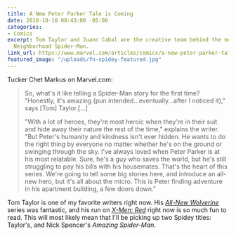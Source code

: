 ```yaml
---
title: A New Peter Parker Tale is Coming
date: 2018-10-10 08:43:00 -05:00
categories:
- Comics
excerpt: Tom Taylor and Juann Cabal are the creative team behind the new Friendly
  Neighborhood Spider-Man.
link_url: https://www.marvel.com/articles/comics/a-new-peter-parker-tale-is-coming-in-friendly-neighborhood-spider-man
featured_image: "/uploads/fn-spidey-featured.jpg"
---
```


Tucker Chet Markus on Marvel.com:

> So, what's it like telling a Spider-Man story for the first time? "Honestly, it's amazing (pun intended...eventually...after I noticed it)," says [Tom] Taylor.[…]
>
> "With a lot of heroes, they're most heroic when they're in their suit and hide away their nature the rest of the time," explains the writer. "But Peter's humanity and kindness isn't ever hidden. He wants to do the right thing by everyone no matter whether he's on the ground or swinging through the sky. I've always loved when Peter Parker is at his most relatable. Sure, he's a guy who saves the world, but he's still struggling to pay his bills with his housemates. That's the heart of this series. We're going to tell some big stories here, and introduce an all-new hero, but it's all about the micro. This is Peter finding adventure in his apartment building, a few doors down."

Tom Taylor is one of my favorite writers right now. His *[All-New Wolverine](https://en.wikipedia.org/wiki/All-New_Wolverine)* series was fantastic, and his run on *[X-Men: Red](https://en.wikipedia.org/wiki/X-Men_Red)* right now is so much fun to read. This will most likely mean that I'll be picking up two Spidey titles: Taylor's, and Nick Spencer's *Amazing Spider-Man*.
